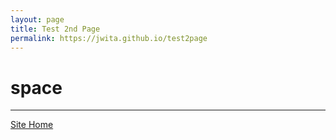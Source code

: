 ```yaml
---
layout: page  
title: Test 2nd Page  
permalink: https://jwita.github.io/test2page
---
```

# **space**
---
<footer>
  <a href="jwita.github.io">Site Home</a>
</footer>

